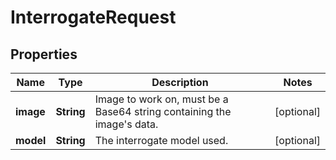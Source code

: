 

# InterrogateRequest


## Properties

| Name | Type | Description | Notes |
|------------ | ------------- | ------------- | -------------|
|**image** | **String** | Image to work on, must be a Base64 string containing the image&#39;s data. |  [optional] |
|**model** | **String** | The interrogate model used. |  [optional] |



